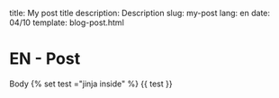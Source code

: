 title: My post title
description: Description
slug: my-post
lang: en
date: 04/10
template: blog-post.html

# EN - Post

Body
{% set test ="jinja inside" %}
{{ test }}